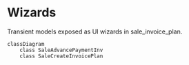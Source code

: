 # Wizards

Transient models exposed as UI wizards in sale_invoice_plan.

```mermaid
classDiagram
    class SaleAdvancePaymentInv
    class SaleCreateInvoicePlan
```
